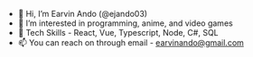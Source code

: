 - 👋 Hi, I’m Earvin Ando (@ejando03)
- 👀 I’m interested in programming, anime, and video games
- 🌱 Tech Skills - React, Vue, Typescript, Node, C#, SQL
- 📫 You can reach on through email - earvinando@gmail.com
